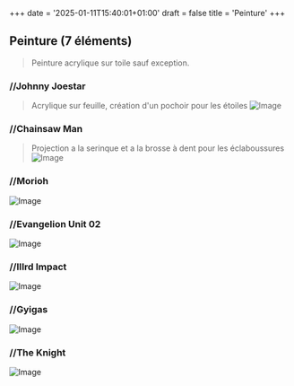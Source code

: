 +++
date = '2025-01-11T15:40:01+01:00'
draft = false
title = 'Peinture'
+++

## Peinture (7 éléments)

> Peinture acrylique sur toile sauf exception.

###  //Johnny Joestar
> Acrylique sur feuille, création d'un pochoir pour les étoiles
![Image](/img/jonnhy.jpg "johnny")

###  //Chainsaw Man
> Projection a la serinque et a la brosse à dent pour les éclaboussures
![Image](/img/chainsaw3.jpg "chainsawman")

###  //Morioh
![Image](/img/morioh.jpg "morioh")

###  //Evangelion Unit 02
![Image](/img/asuka.jpg "eva 02")

###  //IIIrd Impact
![Image](/img/theend.jpg "IIIrd impact")

###  //Gyigas
![Image](/img/gyigas.jpg "gyigas")

###  //The Knight
![Image](/img/hollowknight.jpg "knight")